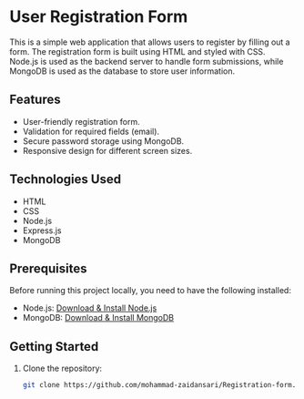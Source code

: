 # User Registration Form

This is a simple web application that allows users to register by filling out a form. The registration form is built using HTML and styled with CSS. Node.js is used as the backend server to handle form submissions, while MongoDB is used as the database to store user information.

## Features

- User-friendly registration form.
- Validation for required fields (email).
- Secure password storage using MongoDB.
- Responsive design for different screen sizes.

## Technologies Used

- HTML
- CSS
- Node.js
- Express.js
- MongoDB

## Prerequisites

Before running this project locally, you need to have the following installed:

- Node.js: [Download & Install Node.js](https://nodejs.org/en/download/)
- MongoDB: [Download & Install MongoDB](https://www.mongodb.com/try/download/community)

## Getting Started

1. Clone the repository:

   ```bash
   git clone https://github.com/mohammad-zaidansari/Registration-form.git
